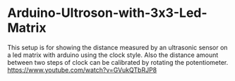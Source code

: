 # Arduino-Ultroson-with-3x3-Led-Matrix
This setup is for showing the distance measured by an ultrasonic sensor on a led matrix with arduino using the clock style. Also the distance amount between two steps of clock can be calibrated by rotating the potentiometer. https://www.youtube.com/watch?v=GVukQTbRJP8
